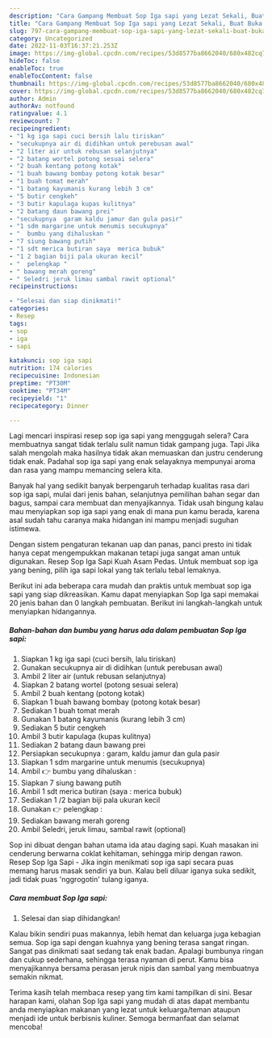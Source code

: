 ```yaml
---
description: "Cara Gampang Membuat Sop Iga sapi yang Lezat Sekali, Buat Buka Puasa Lezat Sekali"
title: "Cara Gampang Membuat Sop Iga sapi yang Lezat Sekali, Buat Buka Puasa Lezat Sekali"
slug: 797-cara-gampang-membuat-sop-iga-sapi-yang-lezat-sekali-buat-buka-puasa-lezat-sekali
category: Uncategorized
date: 2022-11-03T16:37:21.253Z
image: https://img-global.cpcdn.com/recipes/53d8577ba8662040/680x482cq70/sop-iga-sapi-foto-resep-utama.jpg
hideToc: false
enableToc: true
enableTocContent: false
thumbnail: https://img-global.cpcdn.com/recipes/53d8577ba8662040/680x482cq70/sop-iga-sapi-foto-resep-utama.jpg
cover: https://img-global.cpcdn.com/recipes/53d8577ba8662040/680x482cq70/sop-iga-sapi-foto-resep-utama.jpg
author: Admin
authorAv: notfound
ratingvalue: 4.1
reviewcount: 7
recipeingredient:
- "1 kg iga sapi cuci bersih lalu tiriskan"
- "secukupnya air di didihkan untuk perebusan awal"
- "2 liter air untuk rebusan selanjutnya"
- "2 batang wortel potong sesuai selera"
- "2 buah kentang potong kotak"
- "1 buah bawang bombay potong kotak besar"
- "1 buah tomat merah"
- "1 batang kayumanis kurang lebih 3 cm"
- "5 butir cengkeh"
- "3 butir kapulaga kupas kulitnya"
- "2 batang daun bawang prei"
- "secukupnya  garam kaldu jamur dan gula pasir"
- "1 sdm margarine untuk menumis secukupnya"
- "  bumbu yang dihaluskan "
- "7 siung bawang putih"
- "1 sdt merica butiran saya  merica bubuk"
- "1 2 bagian biji pala ukuran kecil"
- "  pelengkap "
- " bawang merah goreng"
- " Seledri jeruk limau sambal rawit optional"
recipeinstructions:

- "Selesai dan siap dinikmati!"
categories:
- Resep
tags:
- sop
- iga
- sapi

katakunci: sop iga sapi 
nutrition: 174 calories
recipecuisine: Indonesian
preptime: "PT30M"
cooktime: "PT34M"
recipeyield: "1"
recipecategory: Dinner

---
```



Lagi mencari inspirasi resep sop iga sapi yang menggugah selera? Cara membuatnya sangat tidak terlalu sulit namun tidak gampang juga. Tapi Jika salah mengolah maka hasilnya tidak akan memuaskan dan justru cenderung tidak enak. Padahal sop iga sapi yang enak selayaknya mempunyai aroma dan rasa yang mampu memancing selera kita.


Banyak hal yang sedikit banyak berpengaruh terhadap kualitas rasa dari sop iga sapi, mulai dari jenis bahan, selanjutnya pemilihan bahan segar dan bagus, sampai cara membuat dan menyajikannya. Tidak usah bingung kalau mau menyiapkan sop iga sapi yang enak di mana pun kamu berada, karena asal sudah tahu caranya maka hidangan ini mampu menjadi suguhan istimewa.

Dengan sistem pengaturan tekanan uap dan panas, panci presto ini tidak hanya cepat mengempukkan makanan tetapi juga sangat aman untuk digunakan. Resep Sop Iga Sapi Kuah Asam Pedas. Untuk membuat sop iga yang bening, pilih iga sapi lokal yang tak terlalu tebal lemaknya.


Berikut ini ada beberapa cara mudah dan praktis untuk membuat sop iga sapi yang siap dikreasikan. Kamu dapat menyiapkan Sop Iga sapi memakai 20 jenis bahan dan 0 langkah pembuatan. Berikut ini langkah-langkah untuk menyiapkan hidangannya.

<!--inarticleads1-->

##### Bahan-bahan dan bumbu yang harus ada dalam pembuatan Sop Iga sapi:

1. Siapkan 1 kg iga sapi (cuci bersih, lalu tiriskan)
1. Gunakan secukupnya air di didihkan (untuk perebusan awal)
1. Ambil 2 liter air (untuk rebusan selanjutnya)
1. Siapkan 2 batang wortel (potong sesuai selera)
1. Ambil 2 buah kentang (potong kotak)
1. Siapkan 1 buah bawang bombay (potong kotak besar)
1. Sediakan 1 buah tomat merah
1. Gunakan 1 batang kayumanis (kurang lebih 3 cm)
1. Sediakan 5 butir cengkeh
1. Ambil 3 butir kapulaga (kupas kulitnya)
1. Sediakan 2 batang daun bawang prei
1. Persiapkan secukupnya : garam, kaldu jamur dan gula pasir
1. Siapkan 1 sdm margarine untuk menumis (secukupnya)
1. Ambil  👉 bumbu yang dihaluskan :
1. Siapkan 7 siung bawang putih
1. Ambil 1 sdt merica butiran (saya : merica bubuk)
1. Sediakan 1 /2 bagian biji pala ukuran kecil
1. Gunakan  👉 pelengkap :
1. Sediakan  bawang merah goreng
1. Ambil  Seledri, jeruk limau, sambal rawit (optional)


Sop ini dibuat dengan bahan utama ida atau daging sapi. Kuah masakan ini cenderung berwarna coklat kehitaman, sehingga mirip dengan rawon. Resep Sop Iga Sapi - Jika ingin menikmati sop iga sapi secara puas memang harus masak sendiri ya bun. Kalau beli diluar iganya suka sedikit, jadi tidak puas &#39;nggrogotin&#39; tulang iganya. 

<!--inarticleads2-->

##### Cara membuat Sop Iga sapi:


1. Selesai dan siap dihidangkan!

Kalau bikin sendiri puas makannya, lebih hemat dan keluarga juga kebagian semua. Sop iga sapi dengan kuahnya yang bening terasa sangat ringan. Sangat pas dinikmati saat sedang tak enak badan. Apalagi bumbunya ringan dan cukup sederhana, sehingga terasa nyaman di perut. Kamu bisa menyajikannya bersama perasan jeruk nipis dan sambal yang membuatnya semakin nikmat. 

Terima kasih telah membaca resep yang tim kami tampilkan di sini. Besar harapan kami, olahan Sop Iga sapi yang mudah di atas dapat membantu anda menyiapkan makanan yang lezat untuk keluarga/teman ataupun menjadi ide untuk berbisnis kuliner. Semoga bermanfaat dan selamat mencoba!
